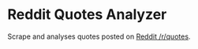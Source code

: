 # Reddit Quotes Analyzer
Scrape and analyses quotes posted on [Reddit /r/quotes](https://www.reddit.com/r/quotes/).
